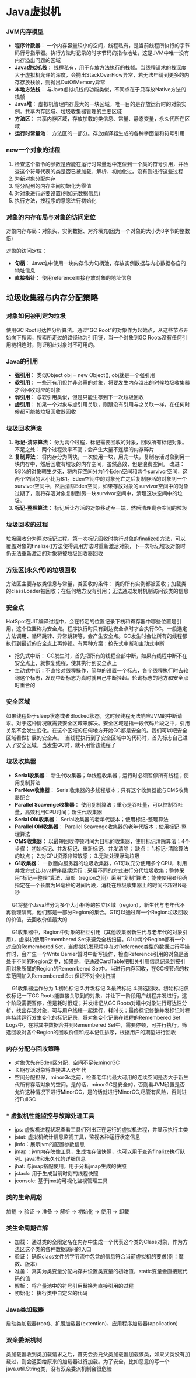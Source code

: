 <h1>Java虚拟机</h1>

### JVM内存模型
- **程序计数器**： 一个内存容量较小的空间，线程私有，是当前线程所执行的字节码行号指示器。执行方法时记录的时字节码的指令地址，这是JVM中唯一没有内存溢出问题的区域
- **Java虚拟机栈**： 线程私有，用于存放方法执行的栈帧。当线程请求的栈深度大于虚拟机允许的深度，会抛出StackOverFlow异常，若无法申请到更多的内存存放栈帧，则抛出OutOfMemory异常
- **本地方法栈**： 与Java虚拟机栈的功能类似，不同点在于只存放Native方法的栈帧
- **Java堆**： 虚拟机管理内存最大的一块区域，唯一目的是存放运行时的对象实例。共享内存区域、垃圾收集器管理的主要区域
- **方法区**： 共享内存区域，存放加载的类信息、常量、静态变量，永久代所在区域
- **运行时常量池**： 方法区的一部分。存放编译器生成的各种字面量和符号引用

### new一个对象的过程
1. 检查这个指令的参数是否能在运行时常量池中定位到一个类的符号引用，并检查这个符号代表的类是否已被加载、解析、初始化过。没有则进行这些过程
2. 为新对象分配内存
3. 将分配到的内存空间初始化为零值
4. 对对象进行必要设置(例如元数据信息)
5. 执行<init>方法，按程序的意愿进行初始化

### 对象的内存布局与对象的访问定位
对象内存布局：对象头、实例数据、对齐填充(因为一个对象的大小为8字节的整数倍)

对象的访问定位：
- **句柄**： Java堆中使用一块内存作为句柄池，存放实例数据与内心数据各自的地址信息
- **直接指针**： 使用reference直接存放对象的地址信息

## 垃圾收集器与内存分配策略
### 对象如何被判定为垃圾
使用GC Root可达性分析算法。通过“GC Root”的对象作为起始点，从这些节点开始向下搜索，搜索所走过的路径称为引用链，当一个对象到GC Roots没有任何引用链相连时，则证明此对象时不可用的。

### Java的引用
- **强引用**： 类似Object obj = new Object(), obj就是一个强引用
- **软引用**： 一些还有用但并非必需的对象，将要发生内存溢出的时候垃圾收集器才会回收对应的对象
- **弱引用**： 与软引用类似，但是只能生存到下一次垃圾回收
- **虚引用**： 如果一个对象与虚引用关联，则跟没有引用与之关联一样，在任何时候都可能被垃圾回收器回收

### 垃圾回收算法
1. **标记-清除算法**： 分为两个过程，标记需要回收的对象，回收所有标记对象。不足之处： 两个过程效率不高；会产生大量不连续的内存碎片
2. **复制算法**： 将内存分为两块，一次使用一块，用完一块，复制存活对象到另一块内存中，然后回收有垃圾的内存空间，虽然高效，但是浪费空间。 改进： 98%的对象朝生夕死，将内存空间分为1个Eden空间和两个survivor空间，这两个空间的大小比为8:1。Eden空间中的对象死亡之后复制存活的对象到一个survivor空间中，然后清除Eden空间，如果存放对象的survivor空间中的对象过期了，则将存活对象复制到另一块survivor空间中，清理这块空间中的垃圾。
3. **标记-整理算法**： 标记后让存活的对象移动至一端，然后清理剩余空间的垃圾

### 垃圾回收的过程
垃圾回收分为两次标记过程。第一次标记回收时执行对象的finalize()方法，可以覆盖对象的finalize()方法使得调用方法时重新激活对象，下一次标记垃圾对象时仍无法重新激活的对象将被垃圾回收器回收

### 方法区(永久代)的垃圾回收
方法区主要存放类信息与常量，类回收的条件： 类的所有实例都被回收；加载类的classLoader被回收；在任何地方没有引用；无法通过发射机制访问该类的信息

### 安全点
HotSpot在JIT编译过程中，会在特定的位置记录下栈和寄存器中哪些位置是引用，这个位置称为安全点。程序执行时只有到达安全点时才会执行GC。一般选定方法调用、循环跳转、异常跳转等，会产生安全点。GC发生时会让所有的线程都执行到最近的安全点上再停顿。有两种方案：抢先式中断和主动式中断
- 抢先式中断： GC发生时，首先把所有的线程全部中断，如果有线程中断不在安全点上，就恢复线程，使其执行到安全点上
- 主动式中断：不直接对线程操作，简单的设置一个标志，各个线程执行时去轮询这个标志，发现中断标志为真时就自己中断挂起。轮询标志的地方和安全点时重合的

### 安全区域
如果线程处于sleep状态或者Blocked状态，这时候线程无法响应JVM的中断请求。对于这种情况就需要安全区域来解决。安全区域是指一段代码片段之中，引用关系不会发生变化。在这个区域的任何地方开始GC都是安全的。我们可以吧安全区域看做扩展的安全点。  当线程执行到了安全区域中的代码时，首先标志自己进入了安全区域，当发生GC时，就不用管该线程了

### 垃圾收集器
- **Serial收集器**： 新生代收集器；单线程收集器；运行时必须暂停所有线程；使用复制算法
- **ParNew收集器**： Serial收集器的多线程版本；只有这个收集器能与CMS收集器配合
- **Parallel Scavenge收集器**： 使用复制算法；重心是吞吐量，可以控制吞吐量，高效利用CPU时间；新生代收集器
- **Serial Old收集器**： Serial收集器的老年代版本；使用标记-整理算法
- **Parallel Old收集器**： Parallel Scavenge收集器的老年代版本；使用标记-整理算法
- **CMS收集器**： 以最短回收停顿时间为目标的收集器，使用标记清除算法；4个步骤： 初始标记、并发标记、重新标记、并发清除； 缺点： 1.标记-清除算法的缺点； 2.对CPU资源非常敏感； 3.无法处理浮动垃圾
- **G1收集器**： 一款面向服务器的垃圾收集器，G1可以充分使用多个CPU，利用并发方式让Java程序继续运行；采用不同的方式进行分代垃圾收集；整体采用“标记—整理”算法，局部（region之间）采用“复制”算法；能使使用者明确指定在一个长度为M毫秒的时间片段，消耗在垃圾收集器上的时间不超过N毫秒

    G1将整个Java堆分为多个大小相等的独立区域（region），新生代与老年代不再物理隔离，他们都是一部分Region的集合。G1可以通过每一个Region垃圾回收的价值，去回收价值最大的

    G1收集器中，Region中对象的相互引用（其他收集器新生代与老年代的对象引用），虚拟机使用Remembered Set来避免全栈扫描。G1中每个Region都有一个对应的Remembered Set，当虚拟机发现程序在对Reference类型的数据进行写操作时，会产生一个Write Barrier暂时中断写操作，检查Reference引用的对象是否处于不同的Region之中，如果是，便通过CardTable把相关引用信息记录到被引用对象所属的Region的Remembered Set中。当进行内存回收，在GC根节点的枚举范围加入Remembered Set 保证不对全栈扫描

    G1收集器运作分为 1.初始标记 2.并发标记 3.最终标记 4.筛选回收。初始标记仅仅标记一下GC Roots能直接关联到的对象，并让下一阶段用户线程并发进行，这个阶段需要暂停，但是耗时很短；并发标记从GC Roots对堆中对象进行可达性分析，找出存活对象，可与用户线程一起运行，耗时长；最终标记修整并发标记时程序持续运行发生变化的标记记录，将对象变化记录在线程的Remembered Set Logs中，在将其中数据合并到Remembered Set中，需要停顿，可并行执行。筛选回收对各个Region的回收价值和成本记性排序，根据用户的期望进行回收

### 内存分配与回收策略
- 对象优先在Eden区分配，空间不足先minorGC
- 长期存活对象将直接进入老年代
- 空间分配担保，minorGc之前，检查老年代最大可用的连续空间是否大于新生代所有存活对象的空间。是的话，minorGC是安全的，否则看JVM设置是否允许这种情况下进行MinorGC，是的话就进行MinorGC,尽管有风险，否则进行FullGC

### * 虚拟机性能监控与故障处理工具
- jps: 虚拟机进程状况查看工具们列出正在运行的虚拟机进程，并显示执行主类
- jstat: 虚拟机统计信息监视工具，监视各种运行状态信息
- jinfo：展示jvm的配置参数信息
- jmap：jvm内存映像工具，生成堆存储快照，也可以用于查询finalize执行队列、java堆和永久代的详细信息
- jhat: 与jmap搭配使用，用于分析jmap生成的快照
- jstack: 用于生成当前时刻的线程快照
- jconsole: 基于jmx的可视化监视管理工具

### 类的生命周期
加载 -> 验证 -> 准备 -> 解析 -> 初始化 -> 使用 -> 卸载

### 类生命周期详解
- 加载： 通过类的全限定名在内存中生成一个代表这个类的Class对象，作为方法区这个类的各种数据访问的入口
- 验证： 确保class文件的字节流中包含的信息符合当前虚拟机的要求(例：魔数、版本)
- 准备： 真实为类变量分配内存并设置类变量的初始值，static变量会直接赋代码的值
- 解析： 将产量池中的符号引用替换为直接引用的过程
- 初始化： 执行类中自定义的代码

### Java类加载器
启动类加载器(root)、扩展加载器(extention)、应用程序加载器(application)

### 双亲委派机制
类加载器收到类加载请求之后，首先会委托父类加载器加载该类，如果父类没有加载过，则会返回给原来的加载器进行加载。为了安全，比如恶意的写一个java.util.String类，没有双亲委派机制会很危险
